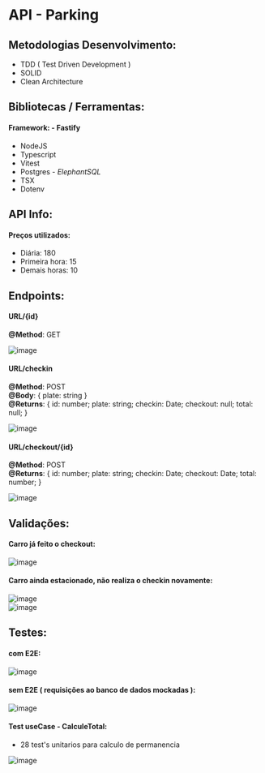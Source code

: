 # API - Parking

## Metodologias Desenvolvimento:
- TDD ( Test Driven Development )
- SOLID
- Clean Architecture

## Bibliotecas / Ferramentas:
#### **Framework**: - Fastify
- NodeJS
- Typescript
- Vitest
- Postgres - *ElephantSQL*
- TSX
- Dotenv


## API Info:
#### Preços utilizados:
- Diária: 180
- Primeira hora: 15
- Demais horas: 10

## Endpoints:

#### URL/{id}
**@Method**: GET <br>

![image](https://github.com/vnikolaus/portifolio_v/assets/111655667/991c46c2-1759-48e5-8e56-cac07348d91c)



#### URL/checkin
**@Method**: POST <br>
**@Body**: { plate: string } <br>
**@Returns**: { id: number; plate: string; checkin: Date; checkout: null; total: null; } <br>

![image](https://github.com/vnikolaus/portifolio_v/assets/111655667/5c744361-282b-4d90-92dd-be53aadd3933)



#### URL/checkout/{id}
**@Method**: POST <br>
**@Returns**: { id: number; plate: string; checkin: Date; checkout: Date; total: number; } <br>

![image](https://github.com/vnikolaus/portifolio_v/assets/111655667/8903b8ab-9f6e-43c3-9732-77c9c13eeb2c)


## Validações:

#### Carro já feito o checkout: <br>
![image](https://github.com/vnikolaus/portifolio_v/assets/111655667/120ef5ec-eec4-4f02-8580-f7230d5f209f) <br>

#### Carro ainda estacionado, não realiza o checkin novamente: <br>
![image](https://github.com/vnikolaus/portifolio_v/assets/111655667/62c7cd14-957b-4ca4-aaa5-6d353aabb9b1) <br>
![image](https://github.com/vnikolaus/portifolio_v/assets/111655667/a6c2a2d9-a1d3-43e4-8fc3-a9b3551f0a35)



## Testes:

#### com E2E:
![image](https://github.com/vnikolaus/portifolio_v/assets/111655667/df0abdc8-fd49-4ae9-b7fb-a2fab2f9d4d1)<br>

#### sem E2E ( requisições ao banco de dados mockadas ):
![image](https://github.com/vnikolaus/portifolio_v/assets/111655667/90610934-15f8-470a-9dac-390a8b1641dd)<br>

#### Test useCase - CalculeTotal:
- 28 test's unitarios para calculo de permanencia <br>

![image](https://github.com/vnikolaus/portifolio_v/assets/111655667/b87f77bd-012f-42a6-b2d1-959a0d5ece34) <br>
